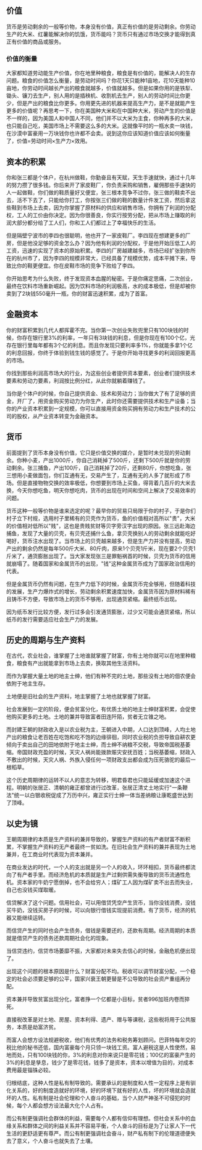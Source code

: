 ## 价值

货币是劳动剩余的一般等价物，本身没有价值，真正有价值的是劳动剩余。你劳动生产的大米、红薯能解决你的饥饿，货币能吗？货币只有通过市场交换才能得到真正有价值的商品或服务。

### 价值的衡量

大家都知道劳动能生产价值，你在地里种粮食，粮食是有价值的，能解决人的生存问题。粮食的价值怎么衡量，是劳动时间吗？你花1天只能种1亩地，花10天能种10亩地，你劳动时间越长产出的粮食就越多，价值就越多。但是如果你用的是铁犁、锄头、镰刀去生产，别人用的是插秧机、收割机去生产，别人的劳动时间比你更少，但是产出的粮食比你更多。你用更先进的机器来提高生产力，是不是就能产生更多的价值呢？再思考一下，你在美国种大米和在中国种大米，劳动产生的价值是不一样的，因为美国人和中国人不同，他们并不以大米为主食，你种再多的大米，也只能自己吃，美国市场上不需要这么多的大米。这就像平时的一瓶水卖一块钱，在沙漠中富豪用一万块钱你也许都不会卖。说到这你应该知道价值应该如何衡量了，价值=劳动时间×生产力×效用。

## 资本的积累

你和张三都是个体户，在杭州做鞋，你勤奋且有天赋，天生手速就快，通过十几年的努力攒了很多钱。你后来开了家皮鞋厂，你负责采购和销售，雇佣那些手速快的人一起做鞋，你们做的鞋质量好又便宜，张三根本竞争不过你，张三做的鞋卖不出去，活不下去了，只能给你打工，你按张三们做的鞋的数量计件发工资，然后拿这些鞋到市场上去卖，因为你掌握了原材料的供应和销售市场，你拥有了利润的分配权，工人的工价由你决定。因为你很善良，你实行按劳分配，把从市场上赚取的利润大部分都分给了工人们，你和工人们都过上了幸福快乐的生活。

但是隔壁宁波市的李四也很聪明，他也开了一家皮鞋厂。李四现在想建更多的厂房，但是他没足够的资金怎么办？因为他有利润的分配权，于是他开始压低工人的工资，迅速的实现了资本的原始积累。李四的厂房越建越多，市场已经扩张到你所在的杭州市了，因为李四的规模非常大，已经具备了规模优势，成本平摊下来，导致比你的鞋更便宜。你在皮鞋市场的竞争下败给了李四。

你开始思考为什么失败，终于发现资本血腥的秘密。于是你痛定思痛，二次创业，最终在饮料市场重新崛起。因为饮料市场的利润极高，水的成本极低，但是却被你卖到了2块钱550毫升一瓶，你的财富迅速积累，成为了首富。

## 金融资本

你的财富积累到几代人都挥霍不完。当你第一次创业失败兜里只有100块钱的时候，你存在银行里3%的利率，一年只有3块钱的利息，但是你现在有100个亿，光存在银行里每年都有3个亿的利息。而且你发现只要利率多1%，你就能多拿1个亿的利息回报，你终于体验到钱生钱的感觉了。于是你开始寻找更多的利润回报更高的市场。

你找到那些利润高市场大的行业，为这些创业者提供资本要素，创业者们提供技术要素和劳动力要素，利润按比例分红，从此你就躺着赚钱了。

当你是个体户的时候，你自己提供资金、技术和劳动力；当你做大了有了足够的资金，开厂了，用资金购买劳动力为你生产，此时你还需要提供技术和生产设备；当你的产业资本积累到一定规模，你可以直接用资金购买拥有劳动力和生产技术的公司的股权，从产业资本转变为金融资本。

## 货币

前面提到了货币本身没有价值，它只是价值交换的媒介，是暂时未兑现的劳动剩余。你种小麦，产出1000斤，你自己消耗掉了500斤，还剩下500斤就是你的劳动剩余。张三捕鱼，产出100斤，自己消耗掉了20斤，还剩80斤，你想吃鱼，张三想用小麦做面包，你们互通有无，交易产生了，互通有无的人多了就形成了市场。但是直接物物交换的效率极低，你想要到市场上买鱼，得背着几百斤的大米去换，今天你想吃鱼，明天你想吃肉，货币的出现在时间和空间上解决了交易效率的问题。

货币这种一般等价物是谁来选定的呢？最早你的贸易只局限于你的村子，于是你们村子立下村规，选用村子里稀有的贝壳作为货币，鱼的价值相对高所以"贵"，大米的价值相对低所以"贱"，这也是贵贱贫财等贝字旁汉字出现的原因。张三远赴海边捕鱼，发现了大量的贝壳，有贝壳还捕什么鱼，拿贝壳换别人的劳动剩余就能吃好喝好，货币注水出现了。当市场上的贝壳越来越多，但是生产力并没有提高，劳动产出的剩余仍然是每年500斤大米、80斤肉，原来1个贝壳1斤米，现在要2个贝壳1斤米了，通货膨胀出现了。当大家发现张三是罪魁祸首的时候，贝壳为货币的信用就崩塌了。随着国家和金属货币的出现，"钱"这种金属货币成为了国家政治信用的代表。

但是金属货币仍然有问题，在生产力低下的时候，金属货币完全够用，但随着科技的发展，生产力爆炸式的增长，劳动剩余积累速度加快，金属货币因为原材料稀有且铸币不方便，导致市场上的货币不够用，出现通货紧缩。最终纸币出现。

因为纸币发行比较方便，发行过多会引发通货膨胀，过少又可能会通货紧缩，所以纸币的发行需要适应社会生产力的发展。

## 历史的周期与生产资料

在古代，农业社会，谁掌握了土地谁就掌握了财富，你有土地你就可以在地里种粮食，粮食有产出就能拿到市场上去卖，换取其他生活资料。

而作为掌握大量土地的地主士绅，他们有种不完的土地，那些没有土地的佃农便会依附于地主生存。

土地便是旧社会的生产资料，地主掌握了土地也就掌握了财富。

社会发展到一定的阶段，便会贫富分化，有优质土地的地主士绅财富积累，会促使他购买更多的土地。土地的兼并导致富者田连阡陌，贫者无立锥之地。

而封建王朝的财政收入是以农业税为主，王朝进入中期，人口达到顶峰，人均土地产出的粮食让老百姓在吃饱和吃不饱的边缘徘徊，同时农业税的负担导致自耕农更倾向于卖出自己的田地依附于地主士绅，而士绅不纳粮不交税，导致帝国税基萎缩。帝国财政充盈的时候，天灾人祸尚能拨款赈灾安抚百姓；当税基萎缩，财政入不敷出的时候，天灾人祸、外族入侵任何一项财政支出都会成为压死骆驼的最后一根稻草。

这个历史周期律的运转不以人的意志为转移，明君昏君也只能延缓或加速这个进程。明朝的张居正、清朝的雍正都曾进行过改革，张居正清丈土地实行"一条鞭法"统一以白银收税促成了万历中兴，雍正实行士绅一体当差纳粮让康乾盛世达到了顶峰。

## 以史为镜

王朝周期律的本质是生产资料的兼并导致的，掌握生产资料的有产者财富不断积累，不掌握生产资料的无产者最终一贫如洗。在旧社会生产资料的兼并表现为土地兼并，在工商业时代表现为资本兼并。

在商业发达的时代，一个人的支出就是另一个人的收入，环环相扣，货币最终都流向了有产者手里。而经济危机的本质就是生产过剩供需失衡导致的货币流通性危机。资本家的牛奶宁愿倒掉，也不会给穷人；煤矿工人因为煤矿卖不出去而失业，自己也没钱买煤取暖。

信贷解决了这个问题。信用社会，可以用借贷凭空产生货币，当你没钱消费，没钱买牛奶，没钱买房子的时候，可以向银行借钱实现提前消费。有了货币，经济的机器又能继续运转。

而信贷产生的同时也会产生债务，借钱是需要还的，还款有周期。经济周期的本质就是借贷产生的债务还款周期社会化的现象。

当信贷违约，信贷市场萎靡不振，大家都对未来失去信心的时候，金融危机便出现了。

出现这个问题的根本原因是什么？财富分配不均。税收可以调节财富分配，一个稳定的社会必须要足够的公平，国家兴衰王朝更替是不公导致的社会资产重组再分配。

资本兼并导致贫富出现分化，富者挣一个亿都是小目标，贫者996加班内卷而猝死。

直接税改革是对土地、房屋、资本利得、遗产、赠与等课税，这些税将用于公共服务，本质是劫富济贫。

而富人会想方设法规避税收，他们有优秀的法务和税务筹划顾问。巴菲特每年交的税比他的秘书还低，国内富豪每个月只领一块钱工资。富人避税这是人性使然，易地而处，只有100块钱的你，3%的利息对你来说只是零花钱；100亿的富豪产生的3%的利息是孳息，钱少了是零花钱，钱多了是资本，资本以增值为目的，对成本费用最是锱铢必较。

归根结底，这种人性是私有制导致的。需要承认的是制度和人性一定程序上是有驯化关系的，好的制度造就好的环境，好的环境下就有好的人性，坏的环境就会造就坏的人性。私有制是社会伦理和个人奋斗的基础，当个人财产神圣不可侵犯的时候，每个人都会想方设法最大化个人占有。

而公有制更强调社会群体的利益，需要每个人都有信仰有理想。但社会关系中的血缘关系和群体之间的利益关系并不容易平衡，个人奋斗的目标是为了让家人下一代生活的更舒适更有尊严。而公有制更强调社会奋斗，财产私有制下的伦理道德便失去了意义，个人奋斗也就失去了土壤。

